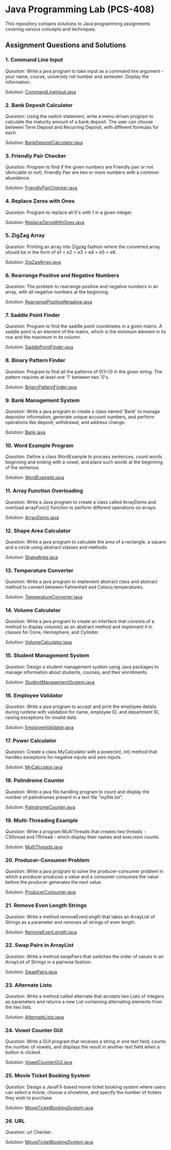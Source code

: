 # Java Programming Lab (PCS-408)

This repository contains solutions to Java programming assignments covering various concepts and techniques.

## Assignment Questions and Solutions

### 1. Command Line Input
*Question:* Write a java program to take input as a command line argument - your name, course, university roll number and semester. Display the information.

*Solution:* [CommandLineInput.java](https://github.com/aditya2006p/java/blob/main/CommandLineInput.java)

### 2. Bank Deposit Calculator
*Question:* Using the switch statement, write a menu-driven program to calculate the maturity amount of a bank deposit. The user can choose between Term Deposit and Recurring Deposit, with different formulas for each.

*Solution:* [BankDepositCalculator.java](https://github.com/aditya2006p/java/blob/main/BankDepositCalculator.java)

### 3. Friendly Pair Checker
*Question:* Program to find if the given numbers are Friendly pair or not (Amicable or not). Friendly Pair are two or more numbers with a common abundance.

*Solution:* [FriendlyPairChecker.java](https://github.com/aditya2006p/java/blob/main/FriendlyPairChecker.java)

### 4. Replace Zeros with Ones
*Question:* Program to replace all 0's with 1 in a given integer.

*Solution:* [ReplaceZerosWithOnes.java](https://github.com/aditya2006p/java/blob/main/ReplaceZerosWithOnes.java)

### 5. ZigZag Array
*Question:* Printing an array into Zigzag fashion where the converted array should be in the form of e1 < e2 > e3 < e4 > e5 < e6.

*Solution:* [ZigZagArray.java](https://github.com/aditya2006p/java/blob/main/ZigZagArray.java)

### 6. Rearrange Positive and Negative Numbers
*Question:* The problem to rearrange positive and negative numbers in an array, with all negative numbers at the beginning.

*Solution:* [RearrangePositiveNegative.java](https://github.com/aditya2006p/java/blob/main/RearrangePositiveNegative.java)

### 7. Saddle Point Finder
*Question:* Program to find the saddle point coordinates in a given matrix. A saddle point is an element of the matrix, which is the minimum element in its row and the maximum in its column.

*Solution:* [SaddlePointFinder.java](https://github.com/aditya2006p/java/blob/main/SaddlePointFinder.java)

### 8. Binary Pattern Finder
*Question:* Program to find all the patterns of 0(1+)0 in the given string. The pattern requires at least one '1' between two '0's.

*Solution:* [BinaryPatternFinder.java](https://github.com/aditya2006p/java/blob/main/BinaryPatternFinder.java)

### 9. Bank Management System
*Question:* Write a java program to create a class named 'Bank' to manage depositor information, generate unique account numbers, and perform operations like deposit, withdrawal, and address change.

*Solution:* [Bank.java](https://github.com/aditya2006p/java/blob/main/Bank.java)

### 10. Word Example Program
*Question:* Define a class WordExample to process sentences, count words beginning and ending with a vowel, and place such words at the beginning of the sentence.

*Solution:* [WordExample.java](https://github.com/aditya2006p/java/blob/main/WordExample.java)

### 11. Array Function Overloading
*Question:* Write a Java program to create a class called ArrayDemo and overload arrayFunc() function to perform different operations on arrays.

*Solution:* [ArrayDemo.java](https://github.com/aditya2006p/java/blob/main/ArrayDemo.java)

### 12. Shape Area Calculator
*Question:* Write a java program to calculate the area of a rectangle, a square and a circle using abstract classes and methods.

*Solution:* [ShapeArea.java](https://github.com/aditya2006p/java/blob/main/ShapeArea.java)

### 13. Temperature Converter
*Question:* Write a java program to implement abstract class and abstract method to convert between Fahrenheit and Celsius temperatures.

*Solution:* [TemperatureConverter.java](https://github.com/aditya2006p/java/blob/main/TemperatureConverter.java)

### 14. Volume Calculator
*Question:* Write a java program to create an interface that consists of a method to display volume() as an abstract method and implement it in classes for Cone, Hemisphere, and Cylinder.

*Solution:* [VolumeCalculator.java](https://github.com/aditya2006p/java/blob/main/VolumeCalculator.java)

### 15. Student Management System
*Question:* Design a student management system using Java packages to manage information about students, courses, and their enrollments.

*Solution:* [StudentManagementSystem.java](https://github.com/aditya2006p/java/blob/main/StudentManagementSystem.java)

### 16. Employee Validator
*Question:* Write a java program to accept and print the employee details during runtime with validation for name, employee ID, and department ID, raising exceptions for invalid data.

*Solution:* [EmployeeValidator.java](https://github.com/aditya2006p/java/blob/main/EmployeeValidator.java)

### 17. Power Calculator
*Question:* Create a class MyCalculator with a power(int, int) method that handles exceptions for negative inputs and zero inputs.

*Solution:* [MyCalculator.java](https://github.com/aditya2006p/java/blob/main/MyCalculator.java)

### 18. Palindrome Counter
*Question:* Write a java file handling program to count and display the number of palindromes present in a text file "myfile.txt".

*Solution:* [PalindromeCounter.java](https://github.com/aditya2006p/java/blob/main/PalindromeCounter.java)

### 19. Multi-Threading Example
*Question:* Write a program MultiThreads that creates two threads - CSthread and ITthread - which display their names and execution counts.

*Solution:* [MultiThreads.java](https://github.com/aditya2006p/java/blob/main/MultiThreads.java)

### 20. Producer-Consumer Problem
*Question:* Write a java program to solve the producer-consumer problem in which a producer produces a value and a consumer consumes the value before the producer generates the next value.

*Solution:* [ProducerConsumer.java](https://github.com/aditya2006p/java/blob/main/ProducerConsumer.java)

### 21. Remove Even Length Strings
*Question:* Write a method removeEvenLength that takes an ArrayList of Strings as a parameter and removes all strings of even length.

*Solution:* [RemoveEvenLength.java](https://github.com/aditya2006p/java/blob/main/RemoveEvenLength.java)

### 22. Swap Pairs in ArrayList
*Question:* Write a method swapPairs that switches the order of values in an ArrayList of Strings in a pairwise fashion.

*Solution:* [SwapPairs.java](https://github.com/aditya2006p/java/blob/main/SwapPairs.java)

### 23. Alternate Lists
*Question:* Write a method called alternate that accepts two Lists of integers as parameters and returns a new List containing alternating elements from the two lists.

*Solution:* [AlternateLists.java](https://github.com/aditya2006p/java/blob/main/AlternateLists.java)

### 24. Vowel Counter GUI
*Question:* Write a GUI program that receives a string in one text field, counts the number of vowels, and displays the result in another text field when a button is clicked.

*Solution:* [VowelCounterGUI.java](https://github.com/aditya2006p/java/blob/main/VowelCounterGUI.java)

### 25. Movie Ticket Booking System
*Question:* Design a JavaFX-based movie ticket booking system where users can select a movie, choose a showtime, and specify the number of tickets they wish to purchase.

*Solution:* [MovieTicketBookingSystem.java](https://github.com/aditya2006p/java/blob/main/MovieTicketBookingSystem.java)

### 26. URL
*Question:* url Checker .

*Solution:* [MovieTicketBookingSystem.java](https://github.com/aditya2006p/java/blob/main/url.java)